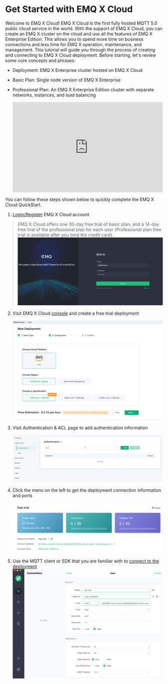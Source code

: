 # Get Started with EMQ X Cloud

Welcome to EMQ X Cloud! EMQ X Cloud is the first fully hosted MQTT 5.0 public cloud service in the world. With the support of EMQ X Cloud,
you can create an EMQ X cluster on the cloud and use all the features of EMQ X Enterprise Edition. This allows you to spend more time on business
connections and less time for EMQ X operation, maintenance, and management. This tutorial will guide you through the process of creating and connecting
to EMQ X Cloud deployment. Before starting, let's review some core concepts and phrases:

* Deployment: EMQ X Enterprise cluster hosted on EMQ X Cloud
* Basic Plan: Single node version of EMQ X Enterprise
* Professional Plan: An EMQ X Enterprise Edition cluster with separate networks, instances, and load balancing
  
  <div style="position: relative; padding: 30% 45%;">
  <iframe style="position: absolute; width: 100%; height: 100%; left: 0; top: 0;" src="https://www.youtube.com/embed/nOmIomoFn28" title="YouTube video player" frameborder="0" allow="accelerometer; autoplay; encrypted-media; gyroscope; picture-in-picture" allowfullscreen></iframe>
  </div>

You can follow these steps shown below to quickly complete the EMQ X Cloud QuickStart.

1. [Login/Register](./create_account.md) EMQ X Cloud account

> EMQ X Cloud offers one 30-day free trial of basic plan, and a 14-day free trial of the professional plan for each user (Professional plan free trial is available after you bind the credit card).
    ![add_users](./_assets/log_in.png)


2. Visit EMQ X Cloud [console](https://cloud.emqx.io/console/) and create a free trial deployment
   
   ![console](./_assets/free_trial.png)


3. Visit Authentication & ACL page to add authentication information

   ![authentication](./_assets/auth.png)


4. Click the menu on the left to get the deployment connection information and ports

   ![authentication](./_assets/detail.png)
    

5. Use the MQTT client or SDK that you are familiar with to [connect to the deployment](../connect_to_deployments/introduction.md) 
   ![authentication](./_assets/mqttx_connect.png)
   
